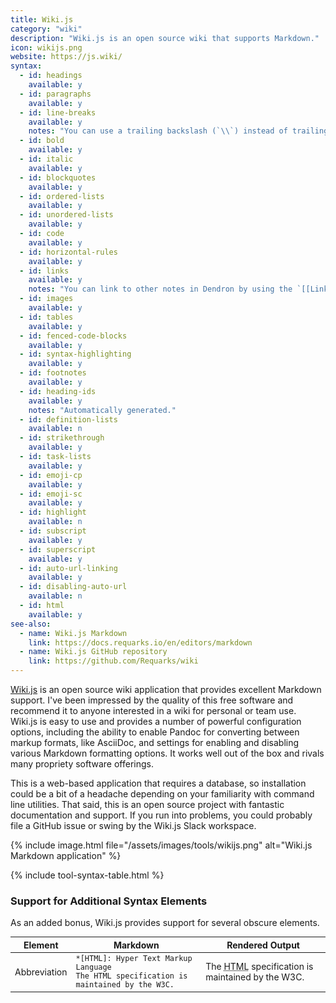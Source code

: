 ```yaml
---
title: Wiki.js
category: "wiki"
description: "Wiki.js is an open source wiki that supports Markdown."
icon: wikijs.png
website: https://js.wiki/
syntax:
  - id: headings
    available: y
  - id: paragraphs
    available: y
  - id: line-breaks
    available: y
    notes: "You can use a trailing backslash (`\\`) instead of trailing whitespace."
  - id: bold
    available: y
  - id: italic
    available: y
  - id: blockquotes
    available: y
  - id: ordered-lists
    available: y
  - id: unordered-lists
    available: y
  - id: code
    available: y
  - id: horizontal-rules
    available: y
  - id: links
    available: y
    notes: "You can link to other notes in Dendron by using the `[[Link name|filename]]` syntax."
  - id: images
    available: y
  - id: tables
    available: y
  - id: fenced-code-blocks
    available: y
  - id: syntax-highlighting
    available: y
  - id: footnotes
    available: y
  - id: heading-ids
    available: y
    notes: "Automatically generated."
  - id: definition-lists
    available: n
  - id: strikethrough
    available: y
  - id: task-lists
    available: y
  - id: emoji-cp
    available: y
  - id: emoji-sc
    available: y
  - id: highlight
    available: n
  - id: subscript
    available: y
  - id: superscript
    available: y
  - id: auto-url-linking
    available: y
  - id: disabling-auto-url
    available: n
  - id: html
    available: y
see-also:
  - name: Wiki.js Markdown
    link: https://docs.requarks.io/en/editors/markdown
  - name: Wiki.js GitHub repository
    link: https://github.com/Requarks/wiki
---
```


[Wiki.js](https://js.wiki/) is an open source wiki application that provides excellent Markdown support. I've been impressed by the quality of this free software and recommend it to anyone interested in a wiki for personal or team use. Wiki.js is easy to use and provides a number of powerful configuration options, including the ability to enable Pandoc for converting between markup formats, like AsciiDoc, and settings for enabling and disabling various Markdown formatting options. It works well out of the box and rivals many propriety software offerings.

This is a web-based application that requires a database, so installation could be a bit of a headache depending on your familiarity with command line utilities. That said, this is an open source project with fantastic documentation and support. If you run into problems, you could probably file a GitHub issue or swing by the Wiki.js Slack workspace.

{% include image.html file="/assets/images/tools/wikijs.png" alt="Wiki.js Markdown application" %}

{% include tool-syntax-table.html %}

### Support for Additional Syntax Elements

As an added bonus, Wiki.js provides support for several obscure elements.

<table class="table table-bordered" style="font-size: 14px">
  <thead class="thead-light">
    <tr>
      <th>Element</th>
      <th>Markdown</th>
      <th>Rendered Output</th>
    </tr>
  </thead>
  <tbody>
    <tr>
      <td>Abbreviation</td>
      <td><code>*[HTML]: Hyper Text Markup Language</code><br>
      <code>The HTML specification is maintained by the W3C.</code></td>
      <td>The <abbr title="Hyper Text Markup Language">HTML</abbr> specification
is maintained by the W3C.</td>
    </tr>
  </tbody>
</table>